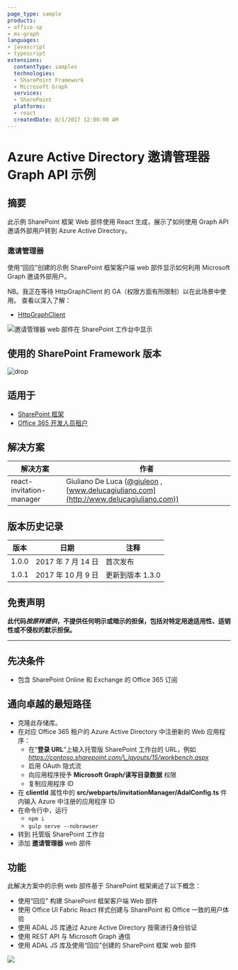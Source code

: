 ```yaml
---
page_type: sample
products:
- office-sp
- ms-graph
languages:
- javascript
- typescript
extensions:
  contentType: samples
  technologies:
  - SharePoint Framework
  - Microsoft Graph
  services:
  - SharePoint
  platforms:
  - react
  createdDate: 8/1/2017 12:00:00 AM
---
```

# Azure Active Directory 邀请管理器 Graph API 示例

## 摘要

此示例 SharePoint 框架 Web 部件使用 React 生成，展示了如何使用 Graph API 邀请外部用户转到 Azure Active Directory。

### 邀请管理器

使用“回应”创建的示例 SharePoint 框架客户端 web 部件显示如何利用 Microsoft Graph 邀请外部用户。

NB。我正在等待 HttpGraphClient 的 GA（权限方面有所限制）以在此场景中使用。
查看以深入了解：
* [HttpGraphClient](https://docs.microsoft.com/sharepoint/dev/spfx/web-parts/guidance/call-microsoft-graph-from-your-web-part)

![邀请管理器 web 部件在 SharePoint 工作台中显示](./assets/SPFx-Invitation-Manager.gif)

## 使用的 SharePoint Framework 版本 
![drop](https://img.shields.io/badge/drop-1.3.0-green.svg)

## 适用于

* [SharePoint 框架](https://docs.microsoft.com/sharepoint/dev/spfx/sharepoint-framework-overview)
* [Office 365 开发人员租户](https://docs.microsoft.com/sharepoint/dev/spfx/set-up-your-developer-tenant)

## 解决方案

解决方案|作者
--------|---------
react-invitation-manager|Giuliano De Luca ([@giuleon](https://twitter.com/giuleon) , [www.delucagiuliano.com](http://www.delucagiuliano.com))

## 版本历史记录

版本|日期|注释
-------|----|--------
1.0.0|2017 年 7 月 14 日|首次发布
1.0.1|2017 年 10 月 9 日|更新到版本 1.3.0

## 免责声明
**此代码*按原样提供*，不提供任何明示或暗示的担保，包括对特定用途适用性、适销性或不侵权的默示担保。**

---

## 先决条件

- 包含 SharePoint Online 和 Exchange 的 Office 365 订阅

## 通向卓越的最短路径

- 克隆此存储库。
- 在对应 Office 365 租户的 Azure Active Directory 中注册新的 Web 应用程序：
  - 在“**登录 URL**”上输入托管版 SharePoint 工作台的 URL，例如 *https://contoso.sharepoint.com/\_layouts/15/workbench.aspx*
  - 启用 OAuth 隐式流
  - 向应用程序授予 **Microsoft Graph/读写目录数据** 权限
  - 复制应用程序 ID
- 在 **clientId** 属性中的 **src/webparts/invitationManager/AdalConfig.ts** 件内输入 Azure 中注册的应用程序 ID
- 在命令行中，运行
  - `npm i`
  - `gulp serve --nobrowser`
- 转到 托管版 SharePoint 工作台
- 添加 **邀请管理器** web 部件

## 功能

此解决方案中的示例 web 部件基于 SharePoint 框架阐述了以下概念：

- 使用“回应” 构建 SharePoint 框架客户端 Web 部件
- 使用 Office UI Fabric React 样式创建与 SharePoint 和 Office 一致的用户体验
- 使用 ADAL JS 库通过 Azure Active Directory 按需进行身份验证
- 使用 REST API 与 Microsoft Graph 通信
- 使用 ADAL JS 库及使用“回应”创建的 SharePoint 框架 web 部件

![](https://telemetry.sharepointpnp.com/sp-dev-fx-webparts/samples/react-invitation-manager)
